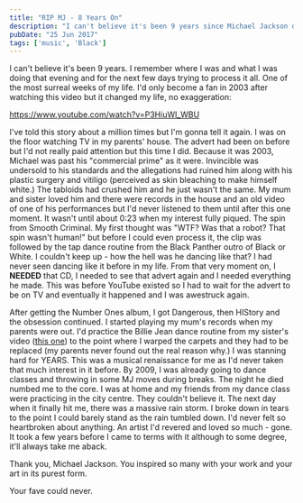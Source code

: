 ```yaml
---
title: "RIP MJ - 8 Years On"
description: "I can't believe it's been 9 years since Michael Jackson died."
pubDate: "25 Jun 2017"
tags: ['music', 'Black']
---
```


I can't believe it's been 9 years. I remember where I was and what I was doing that evening and for the next few days trying to process it all. One of the most surreal weeks of my life. I'd only become a fan in 2003 after watching this video but it changed my life, no exaggeration:

https://www.youtube.com/watch?v=P3HiuWl_WBU

I've told this story about a million times but I'm gonna tell it again. I was on the floor watching TV in my parents' house. The advert had been on before but I'd not really paid attention but this time I did. Because it was 2003, Michael was past his "commercial prime" as it were. Invincible was undersold to his standards and the allegations had ruined him along with his plastic surgery and vitiligo (perceived as skin bleaching to make himself white.) The tabloids had crushed him and he just wasn't the same. My mum and sister loved him and there were records in the house and an old video of one of his performances but I'd never listened to them until after this one moment. It wasn't until about 0:23 when my interest fully piqued. The spin from Smooth Criminal. My first thought was "WTF? Was that a robot? That spin wasn't human!" but before I could even process it, the clip was followed by the tap dance routine from the Black Panther outro of Black or White. I couldn't keep up - how the hell was he dancing like that? I had never seen dancing like it before in my life. From that very moment on, I **NEEDED** that CD, I needed to see that advert again and I needed everything he made. This was before YouTube existed so I had to wait for the advert to be on TV and eventually it happened and I was awestruck again.    
       
After getting the Number Ones album, I got Dangerous, then HIStory and the obsession continued. I started playing my mum's records when my parents were out. I'd practice the Billie Jean dance routine from my sister's video ([this one](https://www.youtube.com/watch?v=tdiP9kPEpZ4)) to the point where I warped the carpets and they had to be replaced (my parents never found out the real reason why.) I was stanning hard for YEARS. This was a musical renaissance for me as I'd never taken that much interest in it before. By 2009, I was already going to dance classes and throwing in some MJ moves during breaks. The night he died numbed me to the core. I was at home and my friends from my dance class were practicing in the city centre. They couldn't believe it. The next day when it finally hit me, there was a massive rain storm. I broke down in tears to the point I could barely stand as the rain tumbled down. I'd never felt so heartbroken about anything. An artist I'd revered and loved so much - gone. It took a few years before I came to terms with it although to some degree, it'll always take me aback.

Thank you, Michael Jackson. You inspired so many with your work and your art in its purest form.

Your fave could never.
